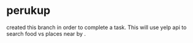 # perukup
created this branch in order to complete a task. This will use yelp api to search food vs places near by .
